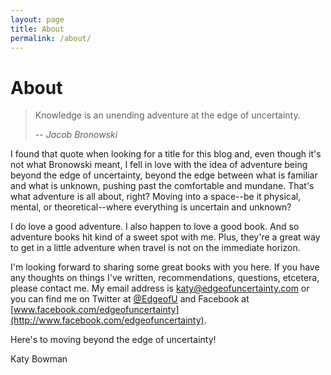 ```yaml
---
layout: page
title: About
permalink: /about/
---
```


# About

> Knowledge is an unending adventure at the edge of uncertainty.
>
>-- <cite>Jacob Bronowski</cite>

I found that quote when looking for a title for this blog and, even though it's not what Bronowski meant, I fell in love with the idea of adventure being beyond the edge of uncertainty, beyond the edge between what is familiar and what is unknown, pushing past the comfortable and mundane. That's what adventure is all about, right? Moving into a space--be it physical, mental, or theoretical--where everything is uncertain and unknown?

I do love a good adventure. I also happen to love a good book. And so adventure books hit kind of a sweet spot with me. Plus, they're a great way to get in a little adventure when travel is not on the immediate horizon.

I'm looking forward to sharing some great books with you here. If you have any thoughts on things I've written, recommendations, questions, etcetera, please contact me. My email address is [katy@edgeofuncertainty.com](mailto:katy@edgeofuncertainty.com) or you can find me on Twitter at [@EdgeofU](http://www.twitter.com/EdgeofU) and Facebook at [www.facebook.com/edgeofuncertainty](http://www.facebook.com/edgeofuncertainty).

Here's to moving beyond the edge of uncertainty!

Katy Bowman
